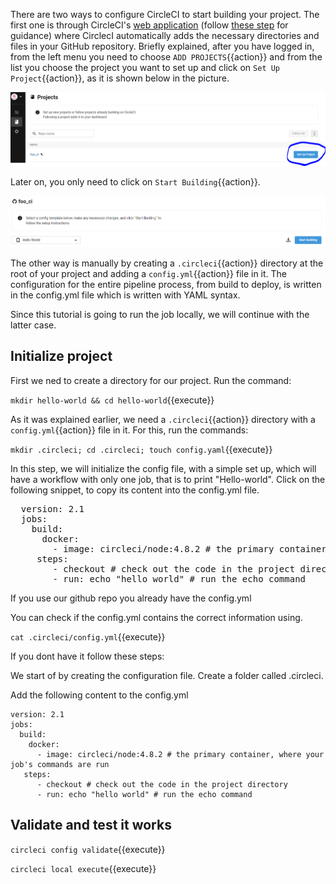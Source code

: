 There are two ways to configure CircleCI to start building your project. The first one is through CircleCI's [web application](https://circleci.com/dashboard) (follow [these step](https://circleci.com/docs/2.0/getting-started/#section=getting-started) for guidance) where CirclecI automatically adds the necessary directories and files in your GitHub repository. Briefly explained, after you have logged in, from the left menu you need to choose `ADD PROJECTS`{{action}} and from the list you choose the project you want to set up and click on `Set Up Project`{{action}}, as it is shown below in the picture.

![ConnectCircleCiToRepo](https://github.com/GiorgosTagkoulis/katacoda-scenarios/raw/master/CircleCI_CLI_Tutorial/assets/CircleCIConnectToRepo.png)

Later on, you only need to click on `Start Building`{{action}}.

![ConnectCircleCiToRepo](https://github.com/GiorgosTagkoulis/katacoda-scenarios/raw/master/CircleCI_CLI_Tutorial/assets/StartBuilding.PNG)

The other way is manually by creating a `.circleci`{{action}} directory at the root of your project and adding a `config.yml`{{action}} file in it. The configuration for the entire pipeline process, from build to deploy, is written in the config.yml file which is written with YAML syntax.

Since this tutorial is going to run the job locally, we will continue with the latter case.

## Initialize project

First we ned to create a directory for our project. Run the command:

`mkdir hello-world && cd hello-world`{{execute}}
 
As it was explained earlier, we need a `.circleci`{{action}} directory with a `config.yml`{{action}} file in it. For this, run the commands:

`mkdir .circleci; cd .circleci; touch config.yaml`{{execute}}

In this step, we will initialize the config file, with a simple set up, which will have a workflow with only one job, that is to print "Hello-world". Click on the following snippet, to copy its content into the config.yml file.

<pre class="file" data-filename="~/hello-world/.circleci/config.yml" data-target="append">
  version: 2.1
  jobs:
    build:
      docker: 
        - image: circleci/node:4.8.2 # the primary container, where your job's commands are run
     steps:
        - checkout # check out the code in the project directory
        - run: echo "hello world" # run the echo command
</pre>


If you use our github repo you already have the config.yml

You can check if the config.yml contains the correct information using.

`cat .circleci/config.yml`{{execute}}

If you dont have it follow these steps:

We start of by creating the configuration file. Create a folder called .circleci.

Add the following content to the config.yml 
```
version: 2.1
jobs:
  build:
    docker: 
      - image: circleci/node:4.8.2 # the primary container, where your job's commands are run
   steps:
      - checkout # check out the code in the project directory
      - run: echo "hello world" # run the echo command
```



## Validate and test it works

`circleci config validate`{{execute}}


`circleci local execute`{{execute}}
